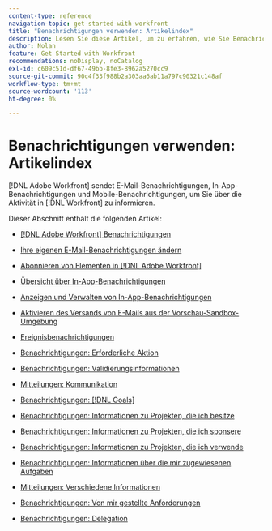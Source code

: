 ```yaml
---
content-type: reference
navigation-topic: get-started-with-workfront
title: "Benachrichtigungen verwenden: Artikelindex"
description: Lesen Sie diese Artikel, um zu erfahren, wie Sie Benachrichtigungen in Adobe Workfront verwenden.
author: Nolan
feature: Get Started with Workfront
recommendations: noDisplay, noCatalog
exl-id: c609c51d-df67-49bb-8fe3-8962a5270cc9
source-git-commit: 90c4f33f988b2a303aa6ab11a797c90321c148af
workflow-type: tm+mt
source-wordcount: '113'
ht-degree: 0%

---
```


# Benachrichtigungen verwenden: Artikelindex

[!DNL Adobe Workfront] sendet E-Mail-Benachrichtigungen, In-App-Benachrichtigungen und Mobile-Benachrichtigungen, um Sie über die Aktivität in [!DNL Workfront] zu informieren.

<!-- Audited: 01/2024 -->

Dieser Abschnitt enthält die folgenden Artikel:

* [[!DNL Adobe Workfront] Benachrichtigungen](../../workfront-basics/using-notifications/wf-notifications.md)
* [Ihre eigenen E-Mail-Benachrichtigungen ändern](../../workfront-basics/using-notifications/activate-or-deactivate-your-own-event-notifications.md)
* [Abonnieren von Elementen in  [!DNL Adobe Workfront]](../../workfront-basics/using-notifications/subscribe-to-items-in-workfront.md)
* [Übersicht über In-App-Benachrichtigungen](../../workfront-basics/using-notifications/in-app-notifications-overview.md)
* [Anzeigen und Verwalten von In-App-Benachrichtigungen](../../workfront-basics/using-notifications/view-and-manage-in-app-notifications.md)
* [Aktivieren des Versands von E-Mails aus der Vorschau-Sandbox-Umgebung](../../workfront-basics/using-notifications/enable-delivery-emails-from-preview-sandbox-environment.md)
* [Ereignisbenachrichtigungen](../../workfront-basics/using-notifications/event-notifications.md)

  <!--
  <li data-mc-conditions="QuicksilverOrClassic.Draft mode"><a href="../../workfront-basics/using-notifications/opt-out-of-email-notifications.md" class="MCXref xref" xrefformat="{para}">Opt out of email notifications</a> </li>
  -->

* [Benachrichtigungen: Erforderliche Aktion](../../workfront-basics/using-notifications/notifications-action-needed.md)
* [Benachrichtigungen: Validierungsinformationen](../../workfront-basics/using-notifications/notifications-approval-information.md)
* [Mitteilungen: Kommunikation](../../workfront-basics/using-notifications/notifications-communication.md)
* [Benachrichtigungen: [!DNL Goals]](../../workfront-basics/using-notifications/notifications-goals.md)
* [Benachrichtigungen: Informationen zu Projekten, die ich besitze](../../workfront-basics/using-notifications/notifications-information-about-projects-i-own.md)
* [Benachrichtigungen: Informationen zu Projekten, die ich sponsere](../../workfront-basics/using-notifications/notifications-information-about-projects-i-sponsor.md)
* [Benachrichtigungen: Informationen zu Projekten, die ich verwende](../../workfront-basics/using-notifications/notifications-information-about-projects-im-on.md)
* [Benachrichtigungen: Informationen über die mir zugewiesenen Aufgaben](../../workfront-basics/using-notifications/notifications-information-about-work-assigned-to-me.md)
* [Mitteilungen: Verschiedene Informationen](../../workfront-basics/using-notifications/notifications-misc-information.md)
* [Benachrichtigungen: Von mir gestellte Anforderungen](../../workfront-basics/using-notifications/notifications-requests-i-have-made.md)
* [Benachrichtigungen: Delegation](../../workfront-basics/using-notifications/notifications-delegation.md)

